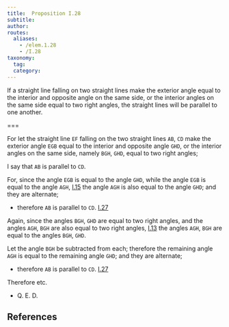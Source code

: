 ```yaml
---
title:  Proposition I.28
subtitle:
author:
routes:
  aliases:
    - /elem.1.28
    - /I.28
taxonomy:
  tag:
  category:
---
```


If a straight line falling on two straight lines make the exterior angle equal to the interior and opposite angle on the same side, or the interior angles on the same side equal to two right angles, the straight lines will be parallel to one another. 

===

For let the straight line `EF` falling on the two straight lines `AB`, `CD` make the exterior angle `EGB` equal to the interior and opposite angle `GHD`, or the interior angles on the same side, namely `BGH`, `GHD`, equal to two right angles;

I say that `AB` is parallel to `CD`.

For, since the angle `EGB` is equal to the angle `GHD`, while the angle `EGB` is equal to the angle `AGH`, [I.15]  the angle `AGH` is also equal to the angle `GHD`; and they are alternate; 

- therefore `AB` is parallel to `CD`. [I.27]

Again, since the angles `BGH`, `GHD` are equal to two right angles, and the angles `AGH`, `BGH` are also equal to two right angles, [I.13] the angles `AGH`, `BGH` are equal to the angles `BGH`, `GHD`.

Let the angle `BGH` be subtracted from each; therefore the remaining angle `AGH` is equal to the remaining angle `GHD`; and they are alternate; 

- therefore `AB` is parallel to `CD`. [I.27]

Therefore etc.

- Q. E. D.

## References

[I.13]: /elem.1.13 "Book 1 - Proposition 13"
[I.15]: /elem.1.15 "Book 1 - Proposition 15"
[I.27]: /elem.1.27 "Book 1 - Proposition 27"
